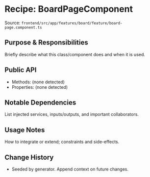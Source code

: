 # Recipe: BoardPageComponent

Source: `frontend/src/app/features/board/feature/board-page.component.ts`

## Purpose & Responsibilities
Briefly describe what this class/component does and when it is used.

## Public API
- Methods: (none detected)
- Properties: (none detected)

## Notable Dependencies
List injected services, inputs/outputs, and important collaborators.

## Usage Notes
How to integrate or extend; constraints and side-effects.

## Change History
- Seeded by generator. Append context on future changes.

